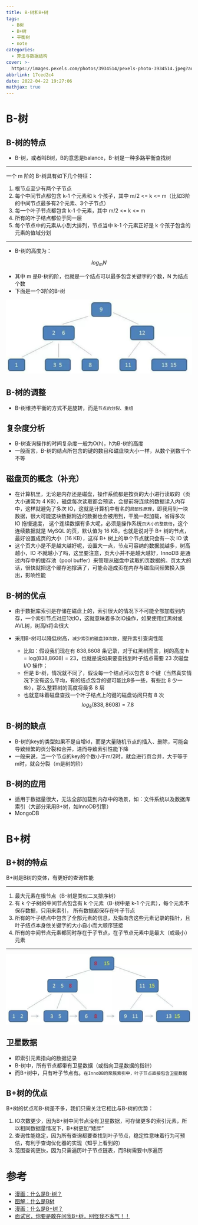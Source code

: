 ```yaml
---
title: B-树和B+树
tags:
  - B树
  - B+树
  - 平衡树
  - note
categories:
  - 算法与数据结构
cover: >-
  https://images.pexels.com/photos/3934514/pexels-photo-3934514.jpeg?auto=compress&cs=tinysrgb&dpr=2&w=500
abbrlink: 17ced2c4
date: 2022-04-22 19:27:06
mathjax: true
---
```

# B-树
## B-树的特点

- B-树，或者叫B树，B的意思是balance，B-树是一种多路平衡查找树

---

一个 m 阶的 B-树具有如下几个特征：
1. 根节点至少有两个子节点
2. 每个中间节点都包含 k-1 个元素和 k 个孩子，其中 m/2 <= k <= m（比如3阶的中间节点最多有2个元素、3个子节点）
3. 每一个叶子节点都包含 k-1 个元素，其中 m/2 <= k <= m
4. 所有的叶子结点都位于同一层
5. 每个节点中的元素从小到大排列，节点当中 k-1 个元素正好是 k 个孩子包含的元素的值域分划
---
- B-树的高度为：

$$
log_mN
$$

- 其中 m 是B-树的阶，也就是一个结点可以最多包含关键字的个数，N 为结点个数
- 下面是一个3阶的B-树

![](../img/B-tree.png)

## B-树的调整

- B-树维持平衡的方式不是旋转，而是`节点的分裂、重组`

## 复杂度分析

- B-树查询操作的时间复杂度一般为O(h)，h为B-树的高度
- 一般而言，B-树的结点所包含的键的数目和磁盘块大小一样，从数个到数千个不等

## 磁盘页的概念（补充）
- 在计算机里，无论是内存还是磁盘，操作系统都是按页的大小进行读取的（页大小通常为 4 KB），磁盘每次读取都会预读，会提前将连续的数据读入内存中，这样就避免了多次 IO，这就是计算机中有名的`局部性原理`，即我用到一块数据，很大可能这块数据附近的数据也会被用到，干脆一起加载，省得多次 IO 拖慢速度， 这个连续数据有多大呢，必须是操作系统`页大小的整数倍`，这个连续数据就是 MySQL 的页，默认值为 16 KB，也就是说对于 B+ 树的节点，最好设置成页的大小（16 KB），这样 B+ 树上的单个节点就只会有一次 IO 读
- 这个页大小是不是越大越好呢，设置大一点，节点可容纳的数据就越多，树高越小，IO 不就越小了吗，这里要注意，页大小并不是越大越好，InnoDB 是通过内存中的缓存池（pool buffer）来管理从磁盘中读取的页数据的。页太大的话，很快就把这个缓存池撑满了，可能会造成页在内存与磁盘间频繁换入换出，影响性能

## B-树的优点
- 由于数据库索引是存储在磁盘上的，索引很大的情况下不可能全部加载到内存，一个索引节点对应1次IO，这就意味着多次IO操作，如果使用红黑树或AVL树，树高h将会很大

- 采用B-树可以降低树高，`减少索引的磁盘IO次数`，提升索引查询性能

  - 比如：假设我们现在有 838,8608 条记录，对于红黑树而言，树的高度 h = log(838,8608) = 23，也就是说如果要查找到叶子结点需要 23 次磁盘 I/O 操作；
  - 但是 B-树，情况就不同了，假设每一个结点可以包含 8 个键（当然真实情况下没有这么平均，有的结点包含的键可能比8多一些，有些比 8 少一些），那么整颗树的高度将最多 8 层
  - 也就意味着磁盘查找一个叶子结点上的键的磁盘访问只有 8 次
$$
log_8(838,8608)=7.8
$$

## B-树的缺点

- B-树的key的类型如果不是自增id，而是大量随机节点的插入、删除，可能会导致频繁的页分裂和合并，进而导致索引性能下降
- 一般来说，当一个节点的key的个数小于m/2时，就会进行页合并，大于等于m时，就会分裂（m是树的阶）

## B-树的应用

- 适用于数据量很大，无法全部加载到内存中的场景，如：文件系统以及数据库索引（大部分采用B+树，如InnoDB引擎）
- MongoDB

# B+树
## B+树的特点

B+树是B树的变体，有更好的查询性能

---

1. 最大元素在根节点（B-树是类似二叉排序树）
2. 有 k 个子树的中间节点包含有 k 个元素（B-树中是 k-1 个元素），每个元素不保存数据，只用来索引，
所有数据都保存在叶子节点
3. 所有的叶子结点中包含了全部元素的信息，及指向含这些元素记录的指针，且叶子结点本身依关键字的大小自小而大顺序链接
4. 所有的中间节点元素都同时存在于子节点，在子节点元素中是最大（或最小）元素
---
![](../img/B+tree.png)
## 卫星数据
- 即索引元素指向的数据记录
- B-树中，所有节点都带有卫星数据（或指向卫星数据的指针）
- 而B+树中，只有叶子节点有。`在InnoDB的聚簇索引中，叶子节点直接包含卫星数据`
## B+树的优点
B+树的优点和B-树差不多，我们只需关注它相比与B-树的优势：
1. IO次数更少，因为B+树中间节点没有卫星数据，可存储更多的索引元素，所以相同数据量情况下，B+树更加“矮胖”
2. 查询性能稳定，因为所有查询都要查找到叶子节点，稳定性意味着行为可预估，有利于查询优化器的实现（知乎上看到的）
3. 范围查询更快，因为只需遍历叶子节点链表，而B树需要中序遍历


# 参考
- [漫画：什么是B-树？](https://mp.weixin.qq.com/s?__biz=MzIxMjE5MTE1Nw==&mid=2653190965&idx=1&sn=53f78fa037386f85531832cd5322d2a0&chksm=8c9909efbbee80f90512f0c36356c31cc74c388c46388dc2317d43c8f8597298f233ca9c29e9&scene=21#wechat_redirect)
- [图解：什么是B树](https://mp.weixin.qq.com/s?__biz=Mzg2NzA4MTkxNQ==&mid=2247488498&idx=2&sn=44839d65ffb7aa7e83cc3df24bc6363e&chksm=ce405826f937d130e700d561cc9084c23f30db10548b8ba2b3672369fc122001cb6c857ffc5d&mpshare=1&scene=24&srcid=&sharer_sharetime=1593167674720&sharer_shareid=f6cbb58db594bbc05836e46394e8fd80&key=65359c7fdab27a2384f923fd5c2fc7cd2f17598fe79115131da8313b9f1fe07b27c4aa7e902045b55484f5232460f2c565dd17dad3282d25d98bc560eef535e429ace03bf5e418561b00a68bdd18ae91&ascene=1&uin=MzQ3MjE1OTMwNA%3D%3D&devicetype=Windows-QQBrowser&version=6103000b&lang=zh_CN&exportkey=A6qRRL6NO5oyvxws8O3pqY0%3D&pass_ticket=HWeOQWbIY55EgidilfbR3Nk0TIlv%2BAGiHCKKoW5%2BCHB1UR92u1A3i8fTHPU0IrZS&wx_header=0)
- [漫画：什么是B+树？](https://mp.weixin.qq.com/s?__biz=MzIxMjE5MTE1Nw==&mid=2653191027&idx=1&sn=4ba22e3ec8bd149f69fc0aba72e4347e&chksm=8c9909a9bbee80bfa1d8497ff0525df130414c1731b5aa5287bf16ea1cf86c8d8e6f20782184&scene=21#wechat_redirect)
- [面试官，你要是敢在问我B+树，别怪我不客气！！](https://mp.weixin.qq.com/s?__biz=Mzg2NzA4MTkxNQ==&mid=2247487296&idx=1&sn=98f6fd5042117e73e4cfe57741a28372&chksm=ce404494f937cd820e254a7248d8777891c7de35e9472fb4b9f27730523a6bfb5fecd7261b62&mpshare=1&scene=1&srcid=&sharer_sharetime=1586774132725&sharer_shareid=f6cbb58db594bbc05836e46394e8fd80#rd)